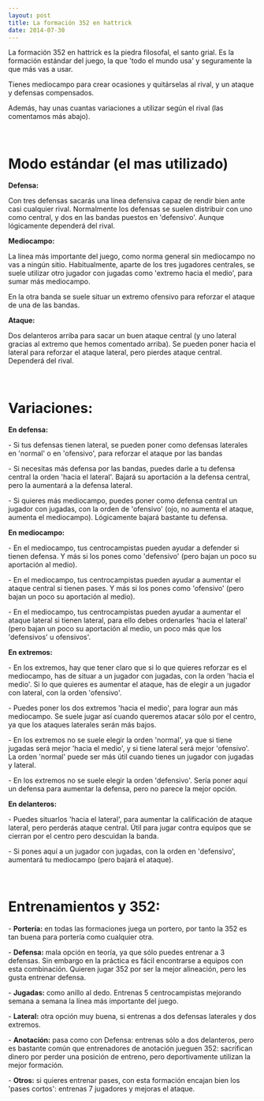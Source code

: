 ```yaml
---
layout: post
title: La formación 352 en hattrick
date: 2014-07-30
---
```


La formación 352 en hattrick es la piedra filosofal, el santo grial. Es la formación estándar del juego, la que 'todo el mundo usa' y seguramente la que más vas a usar.

Tienes mediocampo para crear ocasiones y quitárselas al rival, y un ataque y defensas compensados.

Además, hay unas cuantas variaciones a utilizar según el rival (las comentamos más abajo).

 

# Modo estándar (el mas utilizado)

**Defensa:**

Con tres defensas sacarás una línea defensiva capaz de rendir bien ante casi cualquier rival. Normalmente los defensas se suelen distribuir con uno como central, y dos en las bandas puestos en 'defensivo'. Aunque lógicamente dependerá del rival.

**Mediocampo:**

La línea más importante del juego, como norma general sin mediocampo no vas a ningún sitio. Habitualmente, aparte de los tres jugadores centrales, se suele utilizar otro jugador con jugadas como 'extremo hacia el medio', para sumar más mediocampo.

En la otra banda se suele situar un extremo ofensivo para reforzar el ataque de una de las bandas.

**Ataque:**

Dos delanteros arriba para sacar un buen ataque central (y uno lateral gracias al extremo que hemos comentado arriba). Se pueden poner hacia el lateral para reforzar el ataque lateral, pero pierdes ataque central. Dependerá del rival.

 

# Variaciones:

**En defensa:**

\- Si tus defensas tienen lateral, se pueden poner como defensas laterales en 'normal' o en 'ofensivo', para reforzar el ataque por las bandas

\- Si necesitas más defensa por las bandas, puedes darle a tu defensa central la orden 'hacia el lateral'. Bajará su aportación a la defensa central, pero la aumentará a la defensa lateral.

\- Si quieres más mediocampo, puedes poner como defensa central un jugador con jugadas, con la orden de 'ofensivo' (ojo, no aumenta el ataque, aumenta el mediocampo). Lógicamente bajará bastante tu defensa.

**En mediocampo:**

\- En el mediocampo, tus centrocampistas pueden ayudar a defender si tienen defensa. Y más si los pones como 'defensivo' (pero bajan un poco su aportación al medio).

\- En el mediocampo, tus centrocampistas pueden ayudar a aumentar el ataque central si tienen pases. Y más si los pones como 'ofensivo' (pero bajan un poco su aportación al medio).

\- En el mediocampo, tus centrocampistas pueden ayudar a aumentar el ataque lateral si tienen lateral, para ello debes ordenarles 'hacia el lateral' (pero bajan un poco su aportación al medio, un poco más que los 'defensivos' u ofensivos'.

**En extremos:**

\- En los extremos, hay que tener claro que si lo que quieres reforzar es el mediocampo, has de situar a un jugador con jugadas, con la orden 'hacia el medio'. Si lo que quieres es aumentar el ataque, has de elegir a un jugador con lateral, con la orden 'ofensivo'.

\- Puedes poner los dos extremos 'hacia el medio', para lograr aun más mediocampo. Se suele jugar así cuando queremos atacar sólo por el centro, ya que los ataques laterales serán más bajos.

\- En los extremos no se suele elegir la orden 'normal', ya que si tiene jugadas será mejor 'hacia el medio', y si tiene lateral será mejor 'ofensivo'. La orden 'normal' puede ser más útil cuando tienes un jugador con jugadas y lateral.

\- En los extremos no se suele elegir la orden 'defensivo'. Sería poner aquí un defensa para aumentar la defensa, pero no parece la mejor opción.

**En delanteros:**

\- Puedes situarlos 'hacia el lateral', para aumentar la calificación de ataque lateral, pero perderás ataque central. Útil para jugar contra equipos que se cierran por el centro pero descuidan la banda.

\- Si pones aquí a un jugador con jugadas, con la orden en 'defensivo', aumentará tu mediocampo (pero bajará el ataque).

 

# Entrenamientos y 352:

\- **Portería:** en todas las formaciones juega un portero, por tanto la 352 es tan buena para portería como cualquier otra.

\- **Defensa:** mala opción en teoría, ya que sólo puedes entrenar a 3 defensas. Sin embargo en la práctica es fácil encontrarse a equipos con esta combinación. Quieren jugar 352 por ser la mejor alineación, pero les gusta entrenar defensa.

\- **Jugadas:** como anillo al dedo. Entrenas 5 centrocampistas mejorando semana a semana la línea más importante del juego.

\- **Lateral:** otra opción muy buena, si entrenas a dos defensas laterales y dos extremos.

\- **Anotación:** pasa como con Defensa: entrenas sólo a dos delanteros, pero es bastante común que entrenadores de anotación jueguen 352: sacrifican dinero por perder una posición de entreno, pero deportivamente utilizan la mejor formación.

\- **Otros:** si quieres entrenar pases, con esta formación encajan bien los 'pases cortos': entrenas 7 jugadores y mejoras el ataque.
